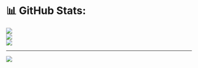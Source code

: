# 📊 GitHub Stats:
![](https://github-readme-stats.vercel.app/api?username=SNYUP&theme=dark&hide_border=false&include_all_commits=false&count_private=false)<br/>
![](https://github-readme-streak-stats.herokuapp.com/?user=SNYUP&theme=dark&hide_border=false)<br/>
![](https://github-readme-stats.vercel.app/api/top-langs/?username=SNYUP&theme=dark&hide_border=false&include_all_commits=false&count_private=false&layout=compact)

---
[![](https://visitcount.itsvg.in/api?id=SNYUP&icon=0&color=0)](https://visitcount.itsvg.in)

<!-- Proudly created with GPRM ( https://gprm.itsvg.in ) -->
